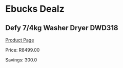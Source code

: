 
# Ebucks Dealz
## Defy 7/4kg Washer Dryer DWD318
[Product Page](https://www.ebucks.com/web/shop/productSelected.do?prodId=966125607&catId=704981826)

Price: R8499.00

Savings: 300.0


	